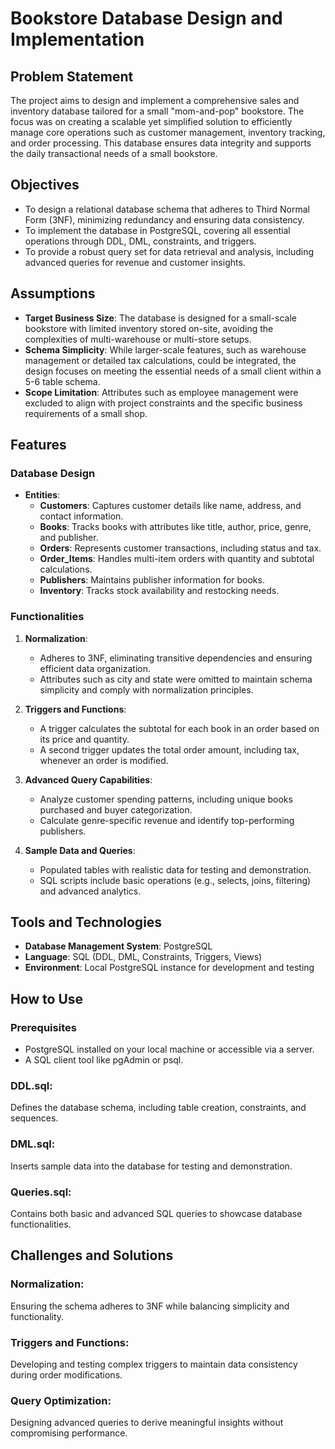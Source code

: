 # Bookstore Database Design and Implementation  

## Problem Statement  
The project aims to design and implement a comprehensive sales and inventory database tailored for a small "mom-and-pop" bookstore. The focus was on creating a scalable yet simplified solution to efficiently manage core operations such as customer management, inventory tracking, and order processing. This database ensures data integrity and supports the daily transactional needs of a small bookstore.  

## Objectives  
- To design a relational database schema that adheres to Third Normal Form (3NF), minimizing redundancy and ensuring data consistency.  
- To implement the database in PostgreSQL, covering all essential operations through DDL, DML, constraints, and triggers.  
- To provide a robust query set for data retrieval and analysis, including advanced queries for revenue and customer insights.  

## Assumptions  
- **Target Business Size**: The database is designed for a small-scale bookstore with limited inventory stored on-site, avoiding the complexities of multi-warehouse or multi-store setups.  
- **Schema Simplicity**: While larger-scale features, such as warehouse management or detailed tax calculations, could be integrated, the design focuses on meeting the essential needs of a small client within a 5-6 table schema.  
- **Scope Limitation**: Attributes such as employee management were excluded to align with project constraints and the specific business requirements of a small shop.  

## Features  

### Database Design  
- **Entities**:  
  - **Customers**: Captures customer details like name, address, and contact information.  
  - **Books**: Tracks books with attributes like title, author, price, genre, and publisher.  
  - **Orders**: Represents customer transactions, including status and tax.  
  - **Order_Items**: Handles multi-item orders with quantity and subtotal calculations.  
  - **Publishers**: Maintains publisher information for books.  
  - **Inventory**: Tracks stock availability and restocking needs.  

### Functionalities  
1. **Normalization**:  
   - Adheres to 3NF, eliminating transitive dependencies and ensuring efficient data organization.  
   - Attributes such as city and state were omitted to maintain schema simplicity and comply with normalization principles.  

2. **Triggers and Functions**:  
   - A trigger calculates the subtotal for each book in an order based on its price and quantity.  
   - A second trigger updates the total order amount, including tax, whenever an order is modified.  

3. **Advanced Query Capabilities**:  
   - Analyze customer spending patterns, including unique books purchased and buyer categorization.  
   - Calculate genre-specific revenue and identify top-performing publishers.  

4. **Sample Data and Queries**:  
   - Populated tables with realistic data for testing and demonstration.  
   - SQL scripts include basic operations (e.g., selects, joins, filtering) and advanced analytics.  

## Tools and Technologies  
- **Database Management System**: PostgreSQL  
- **Language**: SQL (DDL, DML, Constraints, Triggers, Views)  
- **Environment**: Local PostgreSQL instance for development and testing  

## How to Use  
### Prerequisites  
- PostgreSQL installed on your local machine or accessible via a server.  
- A SQL client tool like pgAdmin or psql. 

### DDL.sql: 
Defines the database schema, including table creation, constraints, and sequences.
### DML.sql:
Inserts sample data into the database for testing and demonstration.
### Queries.sql: 
Contains both basic and advanced SQL queries to showcase database functionalities.

## Challenges and Solutions
### Normalization: 
Ensuring the schema adheres to 3NF while balancing simplicity and functionality.
### Triggers and Functions:
Developing and testing complex triggers to maintain data consistency during order modifications.
### Query Optimization: 
Designing advanced queries to derive meaningful insights without compromising performance.
